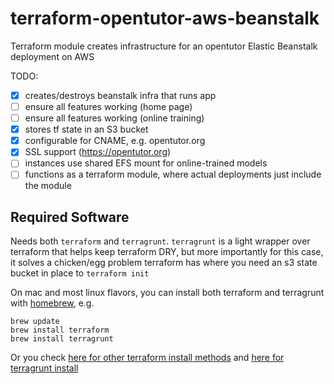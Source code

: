 # terraform-opentutor-aws-beanstalk

Terraform module creates infrastructure for an opentutor Elastic Beanstalk deployment on AWS

TODO:

 - [x] creates/destroys beanstalk infra that runs app
 - [ ] ensure all features working (home page)
 - [ ] ensure all features working (online training)
 - [x] stores tf state in an S3 bucket
 - [x] configurable for CNAME, e.g. opentutor.org
 - [x] SSL support (https://opentutor.org)
 - [ ] instances use shared EFS mount for online-trained models
 - [ ] functions as a terraform module, where actual deployments just include the module

 ## Required Software

 Needs both `terraform` and `terragrunt`. `terragrunt` is a light wrapper over terraform that helps keep terraform DRY, but more importantly for this case, it solves a chicken/egg problem terraform has where you need an s3 state bucket in place to `terraform init`

 On mac and most linux flavors, you can install both terraform and terragrunt with [homebrew](https://brew.sh/), e.g.

 ```
 brew update
 brew install terraform
 brew install terragrunt
 ```

 Or you check [here for other terraform install methods](https://www.terraform.io/downloads.html) and [here for terragrunt install](https://terragrunt.gruntwork.io/docs/getting-started/install/)

